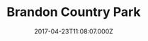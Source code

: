 ---
date: 2017-04-23T11:08:07.000Z
title: Brandon Country Park
latitude: 52.436246933594866
longitude: 0.6253256960498136
url: http://www.brandoncountrypark.org.uk
category: checkin
---